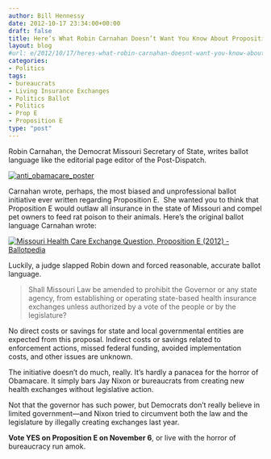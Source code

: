 ```yaml
---
author: Bill Hennessy
date: 2012-10-17 23:34:00+00:00
draft: false
title: Here’s What Robin Carnahan Doesn’t Want You Know About Proposition E
layout: blog
#url: e/2012/10/17/heres-what-robin-carnahan-doesnt-want-you-know-about-proposition-e/
categories:
- Politics
tags:
- bureaucrats
- Living Insurance Exchanges
- Politics Ballot
- Politics
- Prop E
- Proposition E
type: "post"
---
```


Robin Carnahan, the Democrat Missouri Secretary of State, writes ballot language like the editorial page editor of the Post-Dispatch.

[![anti_obamacare_poster](https://ludicrite.files.wordpress.com/2012/10/anti_obamacare_poster_thumb.jpg)
](https://ludicrite.files.wordpress.com/2012/10/anti_obamacare_poster.jpg)

Carnahan wrote, perhaps, the most biased and unprofessional ballot initiative ever written regarding Proposition E.  She wanted you to think that Proposition E would outlaw all insurance in the state of Missouri and compel pet owners to feed rat poison to their animals. Here’s the original ballot language Carnahan wrote:

[![Missouri Health Care Exchange Question, Proposition E (2012) - Ballotpedia](https://ludicrite.files.wordpress.com/2012/10/missouri-health-care-exchange-question-proposition-e-2012-ballotpedia_thumb.png)
](https://ludicrite.files.wordpress.com/2012/10/missouri-health-care-exchange-question-proposition-e-2012-ballotpedia.png)

Luckily, a judge slapped Robin down and forced reasonable, accurate ballot language.


> Shall Missouri Law be amended to prohibit the Governor or any state agency, from establishing or operating state-based health insurance exchanges unless authorized by a vote of the people or by the legislature?

No direct costs or savings for state and local governmental entities are expected from this proposal. Indirect costs or savings related to enforcement actions, missed federal funding, avoided implementation costs, and other issues are unknown.


The initiative doesn’t do much, really. It’s hardly a panacea for the horror of Obamacare. It simply bars Jay Nixon or bureaucrats from creating new health exchanges without legislative action.

Not that the governor has such power, but Democrats don’t really believe in limited government—and Nixon tried to circumvent both the law and the legislature by illegally creating exchanges last year.

**Vote YES on Proposition E on November 6**, or live with the horror of bureaucracy run amok.
